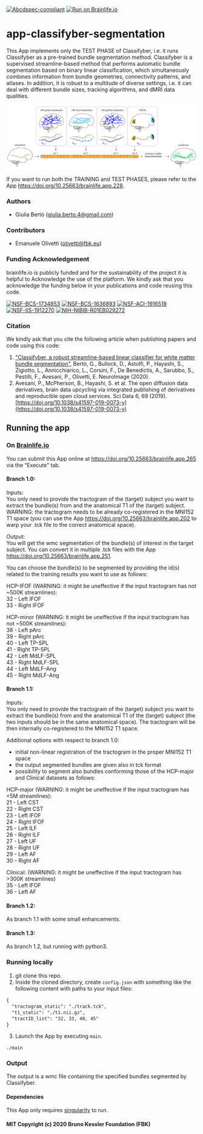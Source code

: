 [![Abcdspec-compliant](https://img.shields.io/badge/ABCD_Spec-v1.1-green.svg)](https://github.com/brain-life/abcd-spec)
[![Run on Brainlife.io](https://img.shields.io/badge/Brainlife-bl.app.265-blue.svg)](https://doi.org/10.25663/brainlife.app.265)

# app-classifyber-segmentation
This App implements only the TEST PHASE of Classifyber, i.e. it runs Classifyber as a pre-trained bundle segmentation method. Classifyber is a supervised streamline-based method that performs automatic bundle segmentation based on binary linear classification, which simultaneously combines information from bundle geometries, connectivity patterns, and atlases. In addition, it is robust to a multitude of diverse settings, i.e. it can deal with different bundle sizes, tracking algorithms, and dMRI data qualities.

![](graphical_abstract_classifyber.png)

If you want to run both the TRAINING and TEST PHASES, please refer to the App https://doi.org/10.25663/brainlife.app.228.

### Authors
- Giulia Bertò (giulia.berto.4@gmail.com)

### Contributors
- Emanuele Olivetti (olivetti@fbk.eu)

### Funding Acknowledgement
brainlife.io is publicly funded and for the sustainability of the project it is helpful to Acknowledge the use of the platform. We kindly ask that you acknowledge the funding below in your publications and code reusing this code.

[![NSF-BCS-1734853](https://img.shields.io/badge/NSF_BCS-1734853-blue.svg)](https://nsf.gov/awardsearch/showAward?AWD_ID=1734853)
[![NSF-BCS-1636893](https://img.shields.io/badge/NSF_BCS-1636893-blue.svg)](https://nsf.gov/awardsearch/showAward?AWD_ID=1636893)
[![NSF-ACI-1916518](https://img.shields.io/badge/NSF_ACI-1916518-blue.svg)](https://nsf.gov/awardsearch/showAward?AWD_ID=1916518)
[![NSF-IIS-1912270](https://img.shields.io/badge/NSF_IIS-1912270-blue.svg)](https://nsf.gov/awardsearch/showAward?AWD_ID=1912270)
[![NIH-NIBIB-R01EB029272](https://img.shields.io/badge/NIH_NIBIB-R01EB029272-green.svg)](https://grantome.com/grant/NIH/R01-EB029272-01)

### Citation
We kindly ask that you cite the following article when publishing papers and code using this code: 
1. ["Classifyber, a robust streamline-based linear classifier for white matter bundle segmentation"](https://doi.org/10.1016/j.neuroimage.2020.117402), Bertò, G., Bullock, D., Astolfi, P., Hayashi, S., Zigiotto, L., Annicchiarico, L., Corsini, F., De Benedictis, A., Sarubbo, S., Pestilli, F., Avesani, P., Olivetti, E. NeuroImage (2020).
2. Avesani, P., McPherson, B., Hayashi, S. et al. The open diffusion data derivatives, brain data upcycling via integrated publishing of derivatives and reproducible open cloud services. Sci Data 6, 69 (2019). [https://doi.org/10.1038/s41597-019-0073-y](https://doi.org/10.1038/s41597-019-0073-y)

## Running the app
### On [Brainlife.io](http://brainlife.io/) 
You can submit this App online at https://doi.org/10.25663/brainlife.app.265 via the “Execute” tab.

#### Branch 1.0:
Inputs: \
You only need to provide the tractogram of the (target) subject you want to extract the bundle(s) from and the anatomical T1 of the (target) subject. WARNING: the tractogram needs to be already co-registered in the MNI152 T1 space (you can use the App https://doi.org/10.25663/brainlife.app.202 to warp your .tck file to the correct anatomical space).

Output: \
You will get the wmc segmentation of the bundle(s) of interest in the target subject. You can convert it in multiple .tck files with the App https://doi.org/10.25663/brainlife.app.251.

You can choose the bundle(s) to be segmented by providing the id(s) related to the training results you want to use as follows: 

HCP-IFOF (WARNING: it might be uneffective if the input tractogram has not ~500K streamlines): \
32 - Left IFOF \
33 - Right IFOF

HCP-minor (WARNING: it might be uneffective if the input tractogram has not ~500K streamlines): \
38 - Left pArc \
39 - Right pArc \
40 - Left TP-SPL \
41 - Right TP-SPL \
42 - Left MdLF-SPL \
43 - Right MdLF-SPL \
44 - Left MdLF-Ang \
45 - Right MdLF-Ang 

#### Branch 1.1:
Inputs: \
You only need to provide the tractogram of the (target) subject you want to extract the bundle(s) from and the anatomical T1 of the (target) subject (the two inputs should be in the same anatomical space). The tractogram will be then internally co-registered to the MNI152 T1 space.

Additional options with respect to branch 1.0:
- initial non-linear registration of the tractogram in the proper MNI152 T1 space
- the output segmented bundles are given also in tck format
- possibility to segment also bundles conforming those of the HCP-major and Clinical datasets as follows:

HCP-major (WARNING: it might be uneffective if the input tractogram has <5M streamlines): \
21 - Left CST \
22 - Right CST \
23 - Left IFOF \
24 - Right IFOF \
25 - Left ILF \
26 - Right ILF \
27 - Left UF \
28 - Right UF \
29 - Left AF \
30 - Right AF

Clinical: (WARNING: it might be uneffective if the input tractogram has >300K streamlines) \
35 - Left IFOF \
36 - Left AF 

#### Branch 1.2:
As branch 1.1 with some small enhancements.

#### Branch 1.3:
As branch 1.2, but running with python3.

### Running locally
1. git clone this repo.
2. Inside the cloned directory, create `config.json` with something like the following content with paths to your input files:
```
{
  "tractogram_static": "./track.tck",
  "t1_static": "./t1.nii.gz",
  "tractID_list": "32, 33, 40, 45"
}
```
3. Launch the App by executing `main`.
```
./main
```

### Output
The output is a wmc file containing the specified bundles segmented by Classifyber. 

#### Dependencies
This App only requires [singularity](https://sylabs.io/singularity/) to run.

#### MIT Copyright (c) 2020 Bruno Kessler Foundation (FBK)
